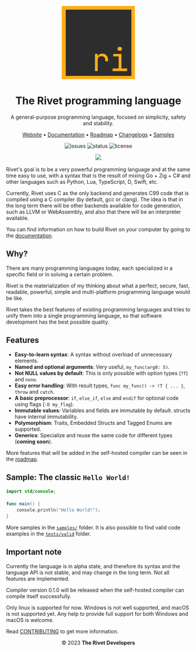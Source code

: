 <div align="center">

<img src="https://github.com/rivet-lang/logo/blob/main/logo.png" alt="Rivet logo" width="200" height="200"/>

# The Rivet programming language

A general-purpose programming language, focused on simplicity, safety and stability.

[Website](https://rivet-lang.github.io)
•
[Documentation](https://rivet-lang.github.io/docs)
•
[Roadmap](ROADMAP.md)
•
[Changelogs](changelogs/)
•
[Samples](samples/)

![issues](https://img.shields.io/github/issues/rivet-lang/rivet?style=flat-square)
![status](https://img.shields.io/badge/status-alpha-blue?style=flat-square)
![license](https://img.shields.io/github/license/rivet-lang/rivet?style=flat-square)

[![](https://dcbadge.vercel.app/api/server/thCA4VsWgs)](https://discord.gg/thCA4VsWgs)

</div>

Rivet's goal is to be a very powerful programming language and at the same time easy
to use, with a syntax that is the result of mixing Go + Zig + C# and other languages
such as Python, Lua, TypeScript, D, Swift, etc.

Currently, Rivet uses C as the only backend and generates C99 code that is compiled using
a C compiler (by default, gcc or clang). The idea is that in the long term there will be
other backends available for code generation, such as LLVM or WebAssembly, and also that
there will be an interpreter available.

You can find information on how to build Rivet on your computer by going to the
[documentation](https://rivet-lang.github.io/docs).

## Why?

There are many programming languages today, each specialized in a specific field or in
solving a certain problem.

Rivet is the materialization of my thinking about what a  perfect, secure, fast, readable,
powerful, simple and multi-platform programming language  would be like.

Rivet takes the best features of existing programming languages and tries  to unify them
into a single programming language, so that software development has the  best possible
quality.

## Features

* **Easy-to-learn syntax**: A syntax without overload of unnecessary elements.
* **Named and optional arguments**: Very useful, `my_func(arg0: 5)`.
* **Not NULL values by default**: This is only possible with option types (`?T`) and `none`.
* **Easy error handling**: With result types, `func my_func() -> !T { ... }`,
    `throw` and `catch`.
* **A basic preprocessor**: `if`, `else_if`, `else` and `endif` for optional code using
    flags (`-D my_flag`).
* **Immutable values**: Variables and fields are immutable by default.
    structs have internal immutability.
* **Polymorphism**: Traits, Embedded Structs and Tagged Enums are supported.
* **Generics**: Specialize and reuse the same code for different types (**coming soon**).

More features that will be added in the self-hosted compiler can be seen in the [roadmap](ROADMAP.md).

## Sample: The classic `Hello World!`

```swift
import std/console;

func main() {
    console.println("Hello World!");
}
```
More samples in the [`samples/`](samples/) folder.
It is also possible to find valid code examples in the  [`tests/valid`](tests/valid)
folder.

## Important note

Currently the language is in alpha state, and therefore its syntax and the language
API is not stable, and may change in the long term. Not all features are implemented.

Compiler version 0.1.0 will be released when the self-hosted compiler can compile itself
successfully.

Only linux is supported for now. Windows is not well supported, and macOS is not supported
yet. Any help to provide full support for both Windows and macOS is welcome.

Read [CONTRIBUTING](CONTRIBUTING.md) to get more information.

<div align="center">

© 2023 **The Rivet Developers**

</div>
